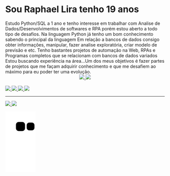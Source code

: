 <h1>Sou Raphael Lira tenho 19 anos </h1>
Estudo Python/SQL a 1 ano e tenho interesse em trabalhar com Analise de Dados/Desenvolvimentos de softwares e RPA porém estou aberto a todo tipo de desafios.
Na linguagem Python já tenho um bom conhecimento sabendo o principal da linguagem 
Em relação a bancos de dados consigo obter informações, manipular, fazer analise exploratória, criar modelo de previsão e etc. 
Tenho bastantes projetos de automação na Web, RPAs e Programas completos que se relacionam com bancos de dados variados
Estou buscando experiência na área...Um dos meus objetivos é fazer partes de projetos que me façam adquirir conhecimento e que me desafiem ao máximo para eu poder ter uma evolução.

<div align="center">
  <a href="https://github.com/Raphael-Lira">
  <img height="180em" src="https://github-readme-stats.vercel.app/api?username=Raphael-Lira&show_icons=true&theme=dark&include_all_commits=true&count_private=true"/>
  <img height="180em" src="https://github-readme-stats.vercel.app/api/top-langs/?username=Raphael-Lira&layout=compact&langs_count=7&theme=dark"/>
</div>
<div style="display: inline_block"><br>
<img src="https://img.shields.io/badge/Python-FFD43B?style=for-the-badge&logo=python&logoColor=blue">
<img src='https://img.shields.io/badge/SQLite-07405E?style=for-the-badge&logo=sqlite&logoColor=white'>
<img src='https://img.shields.io/badge/PostgreSQL-316192?style=for-the-badge&logo=postgresql&logoColor=white'>
<img src='https://img.shields.io/badge/Selenium-43B02A?style=for-the-badge&logo=Selenium&logoColor=white'>

</div>
<hr>
<div>
<a href= 'https://www.instagram.com/raphael_llira/'><img src='https://img.shields.io/badge/Instagram-E4405F?style=for-the-badge&logo=instagram&logoColor=white'>
</a>
<a href= 'https://www.linkedin.com/in/raphaellira/'><img src='https://img.shields.io/badge/LinkedIn-0077B5?style=for-the-badge&logo=linkedin&logoColor=white'>
</a>

![Snake animation](https://github.com/rafaballerini/rafaballerini/blob/output/github-contribution-grid-snake.svg)
